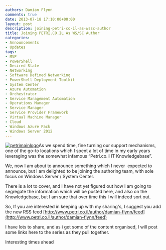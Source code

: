 ```yaml
---
authors: Damian Flynn
comments: true
date: 2013-07-18 17:10:00+00:00
layout: post
description: joining-petri-co-il-as-wssc-author
title: Joining PETRI.CO.IL As WS/SC Author
categories:
- Announcements
- Updates
tags:
- MVP
- PowerShell
- Desired State
- Networking
- Software Defined Networking
- PowerShell Deployment Toolkit
- System Center
- Azure Automation
- Orchestrator
- Service Management Automation
- Operations Manager
- Service Manager
- Service Provider Framework
- Virtual Machine Manager
- Cloud
- Windows Azure Pack
- Windows Server 2012
---
```



[![petrimainlogo](/assets/posts/2014/08/petrimainlogo.gif)](/assets/posts/2014/08/petrimainlogo.gif)As we spend time, fine turning our support mechanisms, one of the go-to locations which I spent a lot of time in my early years leveraging was the somewhat infamous “Petri.co.il IT Knowledgebase”.

We, now I am about to announce something which I never  expected to announce, but I am delighted to be joining the authoring team, with sole focus on Windows Server / System Center.

There is a lot to cover, and I have not yet figured out how I am going to segregate the information which will be posted here, and also on the Knowledgebase, but I am sure that over time this I will indeed sort out.

So, If you are interested in keeping up with my sharing's, I suggest you add the new RSS feed [http://www.petri.co.il/author/damian-flynn/feed](http://www.petri.co.il/author/damian-flynn/feed)

I have lots to share, and as i get some of the content organised, I will post some links here to the series as they pull together.

Interesting times ahead
